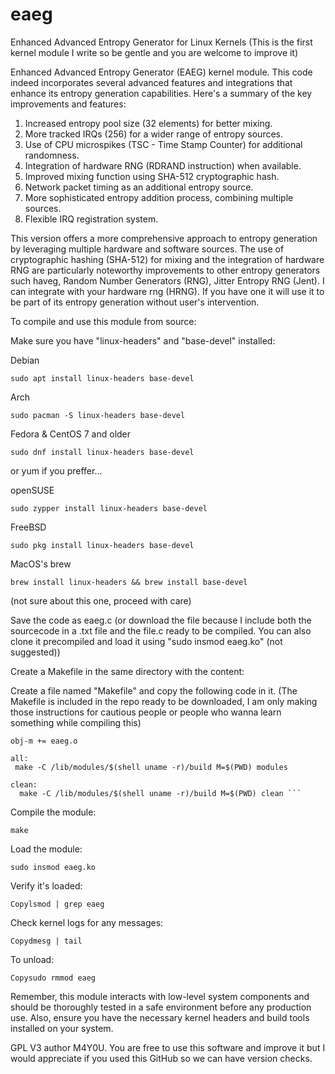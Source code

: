 # eaeg
Enhanced Advanced Entropy Generator for Linux Kernels (This is the first kernel module I write so be gentle and you are welcome to improve it)

Enhanced Advanced Entropy Generator (EAEG) kernel module. This code indeed incorporates several advanced features and integrations that enhance its entropy generation capabilities. Here's a summary of the key improvements and features:

 1. Increased entropy pool size (32 elements) for better mixing.
 2. More tracked IRQs (256) for a wider range of entropy sources.
 3. Use of CPU microspikes (TSC - Time Stamp Counter) for additional randomness.
 4. Integration of hardware RNG (RDRAND instruction) when available.
 5. Improved mixing function using SHA-512 cryptographic hash.
 6. Network packet timing as an additional entropy source.
 7. More sophisticated entropy addition process, combining multiple sources.
 8. Flexible IRQ registration system.

This version offers a more comprehensive approach to entropy generation by leveraging multiple hardware and software sources. The use of cryptographic hashing (SHA-512) for mixing and the integration of hardware RNG are particularly noteworthy improvements to other entropy generators such haveg, Random Number Generators (RNG), Jitter Entropy RNG (Jent). I can integrate with your hardware rng (HRNG). If you have one it will use it to be part of its entropy generation without user's intervention. 

To compile and use this module from source:

Make sure you have "linux-headers" and "base-devel" installed:


Debian
```
sudo apt install linux-headers base-devel
```

Arch
```
sudo pacman -S linux-headers base-devel
```

Fedora & CentOS 7 and older
```
sudo dnf install linux-headers base-devel
```
or yum if you preffer...

openSUSE
```
sudo zypper install linux-headers base-devel
```

FreeBSD
```
sudo pkg install linux-headers base-devel
```

MacOS's brew
```
brew install linux-headers && brew install base-devel
```
(not sure about this one, proceed with care)


Save the code as eaeg.c (or download the file because I include both the sourcecode in a .txt file and the file.c ready to be compiled. You can also clone it precompiled and load it using "sudo insmod eaeg.ko" (not suggested))

Create a Makefile in the same directory with the content:

Create a file named "Makefile" and copy the following code in it. (The Makefile is included in the repo ready to be downloaded, I am only making those instructions for cautious people or people who wanna learn something while compiling this)
```
obj-m += eaeg.o
  
all:
 make -C /lib/modules/$(shell uname -r)/build M=$(PWD) modules
  
clean:
  make -C /lib/modules/$(shell uname -r)/build M=$(PWD) clean ```
```
Compile the module:
```
make
```
Load the module:
```
sudo insmod eaeg.ko
```
Verify it's loaded:
```
Copylsmod | grep eaeg
```
Check kernel logs for any messages:
```
Copydmesg | tail
```
To unload:
```
Copysudo rmmod eaeg
```

Remember, this module interacts with low-level system components and should be thoroughly tested in a safe environment before any production use. Also, ensure you have the necessary kernel headers and build tools installed on your system.

GPL V3 author M4Y0U. You are free to use this software and improve it but I would appreciate if you used this GitHub so we can have version checks. 
